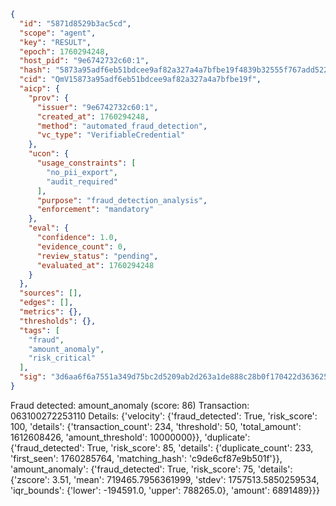 ```json
{
  "id": "5871d8529b3ac5cd",
  "scope": "agent",
  "key": "RESULT",
  "epoch": 1760294248,
  "host_pid": "9e6742732c60:1",
  "hash": "5873a95adf6eb51bdcee9af82a327a4a7bfbe19f4839b32555f767add522c2a5",
  "cid": "QmV15873a95adf6eb51bdcee9af82a327a4a7bfbe19f",
  "aicp": {
    "prov": {
      "issuer": "9e6742732c60:1",
      "created_at": 1760294248,
      "method": "automated_fraud_detection",
      "vc_type": "VerifiableCredential"
    },
    "ucon": {
      "usage_constraints": [
        "no_pii_export",
        "audit_required"
      ],
      "purpose": "fraud_detection_analysis",
      "enforcement": "mandatory"
    },
    "eval": {
      "confidence": 1.0,
      "evidence_count": 0,
      "review_status": "pending",
      "evaluated_at": 1760294248
    }
  },
  "sources": [],
  "edges": [],
  "metrics": {},
  "thresholds": {},
  "tags": [
    "fraud",
    "amount_anomaly",
    "risk_critical"
  ],
  "sig": "3d6aa6f6a7551a349d75bc2d5209ab2d263a1de888c28b0f170422d3636256b5"
}
```

Fraud detected: amount_anomaly (score: 86)
Transaction: 063100272253110
Details: {'velocity': {'fraud_detected': True, 'risk_score': 100, 'details': {'transaction_count': 234, 'threshold': 50, 'total_amount': 1612608426, 'amount_threshold': 10000000}}, 'duplicate': {'fraud_detected': True, 'risk_score': 85, 'details': {'duplicate_count': 233, 'first_seen': 1760285764, 'matching_hash': 'c9de6cf87e9b501f'}}, 'amount_anomaly': {'fraud_detected': True, 'risk_score': 75, 'details': {'zscore': 3.51, 'mean': 719465.7956361999, 'stdev': 1757513.5850259534, 'iqr_bounds': {'lower': -194591.0, 'upper': 788265.0}, 'amount': 6891489}}}